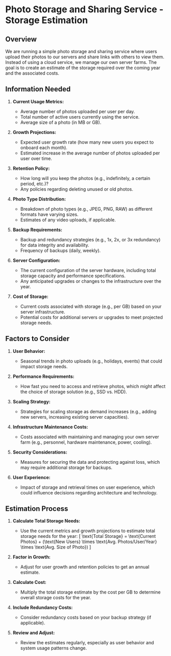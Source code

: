 # Photo Storage and Sharing Service - Storage Estimation

## Overview
We are running a simple photo storage and sharing service where users upload their photos to our servers and share links with others to view them. Instead of using a cloud service, we manage our own server farms. The goal is to create an estimate of the storage required over the coming year and the associated costs.

## Information Needed

1. **Current Usage Metrics:**
    - Average number of photos uploaded per user per day.
    - Total number of active users currently using the service.
    - Average size of a photo (in MB or GB).

2. **Growth Projections:**
    - Expected user growth rate (how many new users you expect to onboard each month).
    - Estimated increase in the average number of photos uploaded per user over time.

3. **Retention Policy:**
    - How long will you keep the photos (e.g., indefinitely, a certain period, etc.)?
    - Any policies regarding deleting unused or old photos.

4. **Photo Type Distribution:**
    - Breakdown of photo types (e.g., JPEG, PNG, RAW) as different formats have varying sizes.
    - Estimates of any video uploads, if applicable.

5. **Backup Requirements:**
    - Backup and redundancy strategies (e.g., 1x, 2x, or 3x redundancy) for data integrity and availability.
    - Frequency of backups (daily, weekly).

6. **Server Configuration:**
    - The current configuration of the server hardware, including total storage capacity and performance specifications.
    - Any anticipated upgrades or changes to the infrastructure over the year.

7. **Cost of Storage:**
    - Current costs associated with storage (e.g., per GB) based on your server infrastructure.
    - Potential costs for additional servers or upgrades to meet projected storage needs.

## Factors to Consider

1. **User Behavior:**
    - Seasonal trends in photo uploads (e.g., holidays, events) that could impact storage needs.

2. **Performance Requirements:**
    - How fast you need to access and retrieve photos, which might affect the choice of storage solution (e.g., SSD vs. HDD).

3. **Scaling Strategy:**
    - Strategies for scaling storage as demand increases (e.g., adding new servers, increasing existing server capacities).

4. **Infrastructure Maintenance Costs:**
    - Costs associated with maintaining and managing your own server farm (e.g., personnel, hardware maintenance, power, cooling).

5. **Security Considerations:**
    - Measures for securing the data and protecting against loss, which may require additional storage for backups.

6. **User Experience:**
    - Impact of storage and retrieval times on user experience, which could influence decisions regarding architecture and technology.

## Estimation Process

1. **Calculate Total Storage Needs:**
    - Use the current metrics and growth projections to estimate total storage needs for the year:
      \[
      \text{Total Storage} = \text{Current Photos} + (\text{New Users} \times \text{Avg. Photos/User/Year} \times \text{Avg. Size of Photo})
      \]

2. **Factor in Growth:**
    - Adjust for user growth and retention policies to get an annual estimate.

3. **Calculate Cost:**
    - Multiply the total storage estimate by the cost per GB to determine overall storage costs for the year.

4. **Include Redundancy Costs:**
    - Consider redundancy costs based on your backup strategy (if applicable).

5. **Review and Adjust:**
    - Review the estimates regularly, especially as user behavior and system usage patterns change.
